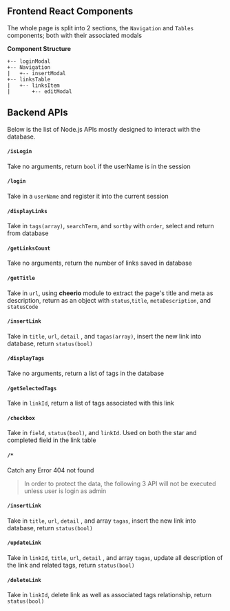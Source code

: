 
## Frontend React Components

The whole page is split into 2 sections, the `Navigation` and `Tables` components; both with their associated modals 

**Component Structure**
```
+-- loginModal
+-- Navigation
|   +-- insertModal
+-- linksTable
|   +-- linksItem
|       +-- editModal
```

## Backend APIs

Below is the list of Node.js APIs mostly designed to interact with the database.

#### `/isLogin`
Take no arguments, return `bool` if the userName is in the session

#### `/login`
Take in a `userName` and register it into the current session

#### `/displayLinks`
Take in `tags(array)`,  `searchTerm`, and `sortby` with `order`, select and return from database

#### `/getLinksCount`
Take no arguments, return the number of links saved in database

#### `/getTitle`
Take in `url`,  using **cheerio** module to extract the page's title and meta as description, return as an object with `status`,`title`, `metaDescription`, and `statusCode`

#### `/insertLink`
Take in `title`, `url`, `detail` , and `tagas(array)`,  insert the new link into database, return `status(bool)` 

#### `/displayTags`
Take no arguments,  return a list of tags in the database 

#### `/getSelectedTags`
Take in `linkId`,  return a list of tags associated with this link

#### `/checkbox`
Take in `field`, `status(bool)`, and `linkId`. Used on both the star and completed field in the link table

#### `/*`
Catch any Error 404 not found

> In order to protect the data, the following 3 API will not be executed unless user is login as admin

#### `/insertLink`
Take in `title`, `url`, `detail` , and array `tagas`,  insert the new link into database, return `status(bool)` 

#### `/updateLink`
Take in `linkId`,  `title`, `url`, `detail` , and array `tagas`,  update all description of the link and related tags, return `status(bool)`

#### `/deleteLink`
Take in `linkId`,  delete link as well as associated tags relationship, return `status(bool)` 

